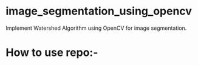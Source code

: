 # image_segmentation_using_opencv
Implement Watershed Algorithm using OpenCV for image segmentation.

# How to use repo:-

